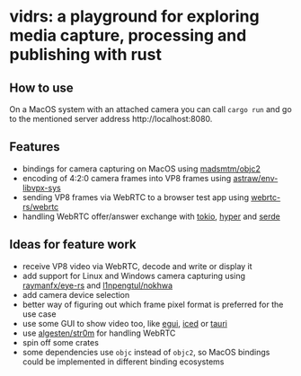 # vidrs: a playground for exploring media capture, processing and publishing with rust

## How to use

On a MacOS system with an attached camera you can call `cargo run` and go to the mentioned server address http://localhost:8080.

## Features

* bindings for camera capturing on MacOS using [madsmtm/objc2](https://github.com/madsmtm/objc2)
* encoding of 4:2:0 camera frames into VP8 frames using [astraw/env-libvpx-sys](https://github.com/astraw/env-libvpx-sys)
* sending VP8 frames via WebRTC to a browser test app using [webrtc-rs/webrtc](https://github.com/webrtc-rs/webrtc)
* handling WebRTC offer/answer exchange with [tokio](https://github.com/tokio-rs/tokio), [hyper](https://github.com/hyperium/hyper) and [serde](https://github.com/serde-rs/serde)

## Ideas for feature work

* receive VP8 video via WebRTC, decode and write or display it
* add support for Linux and Windows camera capturing using [raymanfx/eye-rs](https://github.com/raymanfx/eye-rs) and [l1npengtul/nokhwa](https://github.com/l1npengtul/nokhwa)
* add camera device selection
* better way of figuring out which frame pixel format is preferred for the use case
* use some GUI to show video too, like [egui](https://github.com/emilk/egui), [iced](https://github.com/iced-rs/iced) or [tauri](https://github.com/tauri-apps/tauri)
* use [algesten/str0m](https://github.com/algesten/str0m) for handling WebRTC
* spin off some crates
* some dependencies use `objc` instead of `objc2`, so MacOS bindings could be implemented in different binding ecosystems
